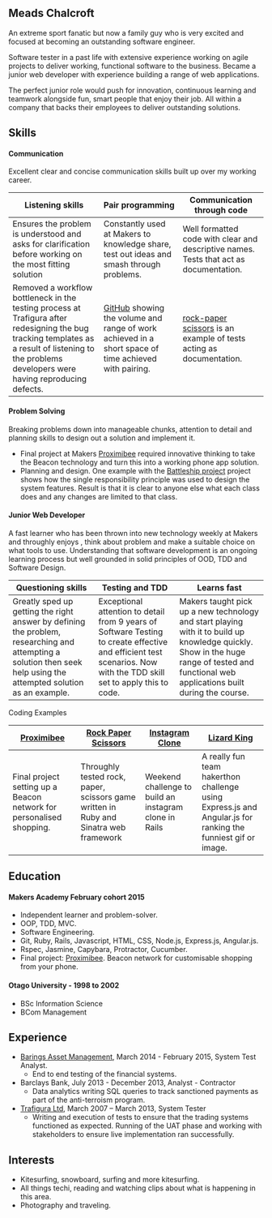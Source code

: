 ## Meads Chalcroft

An extreme sport fanatic but now a family guy who is very excited and focused at becoming an outstanding software engineer.

Software tester in a past life with extensive experience working on agile projects to deliver working, functional software to the business. Became a junior web developer with experience building a range of web applications.

The perfect junior role would push for innovation, continuous learning and teamwork alongside fun, smart people that enjoy their job. All within a company that backs their employees to deliver outstanding solutions.

## Skills

#### Communication

Excellent clear and concise communication skills built up over my working career.

|Listening skills|Pair programming|Communication through code|
|----------------|----------------|----------------------------|
|Ensures the problem is understood and asks for clarification before working on the most fitting solution| Constantly used at Makers to knowledge share, test out ideas and smash through problems.|Well formatted code with clear and descriptive names. Tests that act as documentation.|
|Removed a workflow bottleneck in the testing process at Trafigura after redesigning the bug tracking templates as a result of listening to the problems developers were having reproducing defects.|[GitHub](https://github.com/meads58) showing the volume and range of work achieved in a short space of time achieved with pairing.|[rock-paper scissors](https://github.com/meads58/rps-challenge/blob/master/features/rock_paper_scissor.feature) is an example of tests acting as documentation.|

#### Problem Solving

Breaking problems down into manageable chunks, attention to detail and planning skills to design out a solution and implement it.

- Final project at Makers [Proximibee](https://arcane-citadel-3693.herokuapp.com) required innovative thinking to take the Beacon technology and turn this into a working phone app solution.
- Planning and design. One example with the [Battleship project](https://github.com/meads58/battleships/tree/master/lib)  project shows how the single responsibility principle was used to design the system features. Result is that it is clear to anyone else what each class does and any changes are limited to that class.

#### Junior Web Developer

A fast learner who has been thrown into new technology weekly at Makers and throughly enjoys , think about problem and make a suitable choice on what tools to use. Understanding that software development is an ongoing learning process but well grounded in solid principles of OOD, TDD and Software Design.

|Questioning skills|Testing and TDD| Learns fast|
|------------------|---------------|---------|
|Greatly sped up getting the right answer by defining the problem, researching and attempting a solution then seek help using the attempted solution as an example.|Exceptional attention to detail from 9 years of Software Testing to create effective and efficient test scenarios. Now with the TDD skill set to apply this to code.|Makers taught pick up a new technology and start playing with it to build up knowledge quickly. Show in the huge range of tested and functional web applications built during the course. |

Coding Examples

|[Proximibee](https://arcane-citadel-3693.herokuapp.com)|[Rock Paper Scissors ](https://github.com/meads58/rps-challenge)|[Instagram Clone](https://github.com/meads58/instagram-challenge)|[Lizard King](https://github.com/meads58/lizardKing2)|
|-----------|----------|-----------|----------------|
|Final project setting up a Beacon network for personalised shopping.| Throughly tested rock, paper, scissors game written in Ruby and Sinatra web framework|Weekend challenge to build an instagram clone in Rails|A really fun team hakerthon challenge using Express.js and Angular.js for ranking the funniest gif or image.|

## Education

#### Makers Academy February cohort 2015

- Independent learner and problem-solver.
- OOP, TDD, MVC.
- Software Engineering.
- Git, Ruby, Rails, Javascript, HTML, CSS, Node.js, Express.js, Angular.js.
- Rspec, Jasmine, Capybara, Protractor, Cucumber.
- Final project: [Proximibee](https://arcane-citadel-3693.herokuapp.com). Beacon network for customisable shopping from your phone.

#### Otago University - 1998 to 2002
- BSc Information Science
- BCom Management

## Experience
- [Barings Asset Management](http://www.barings.com/global/index.htm), March 2014 - February 2015, System Test Analyst.
  - End to end testing of the financial systems.
- Barclays Bank, July 2013 - December 2013, Analyst - Contractor
  - Data analytics writing SQL queries to track sanctioned payments as part of the anti-terroism program.
- [Trafigura Ltd](http://www.trafigura.com), March 2007 – March 2013, System Tester
  - Writing and execution of tests to ensure that the trading systems functioned as expected. Running of the UAT phase and working with stakeholders to ensure live implementation ran successfully.  

## Interests
- Kitesurfing, snowboard, surfing and more kitesurfing.
- All things techi, reading and watching clips about what is happening in this area.
- Photography and traveling.
